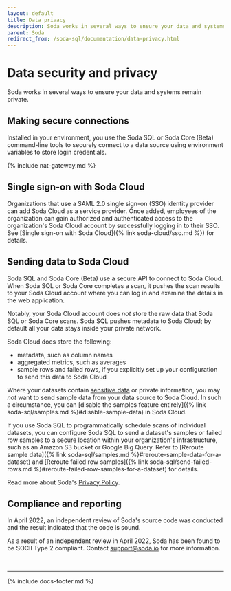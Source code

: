```yaml
---
layout: default
title: Data privacy
description: Soda works in several ways to ensure your data and systems remain private. We offer secure connections, SSO, and observe compliance and reporting regulations.
parent: Soda
redirect_from: /soda-sql/documentation/data-privacy.html
---
```


# Data security and privacy

Soda works in several ways to ensure your data and systems remain private.

## Making secure connections

Installed in your environment, you use the Soda SQL or Soda Core (Beta) command-line tools to securely connect to a data source using environment variables to store login credentials.

{% include nat-gateway.md %}

## Single sign-on with Soda Cloud

Organizations that use a SAML 2.0 single sign-on (SSO) identity provider can add Soda Cloud as a service provider. Once added, employees of the organization can gain authorized and authenticated access to the organization's Soda Cloud account by successfully logging in to their SSO. See [Single sign-on with Soda Cloud]({% link soda-cloud/sso.md %}) for details.

## Sending data to Soda Cloud

Soda SQL and Soda Core (Beta) use a secure API to connect to Soda Cloud. When Soda SQL or Soda Core completes a scan, it pushes the scan results to your Soda Cloud account where you can log in and examine the details in the web application.

Notably, your Soda Cloud account does *not* store the raw data that Soda SQL or Soda Core scans. Soda SQL pushes metadata to Soda Cloud; by default all your data stays inside your private network.

Soda Cloud does store the following:
* metadata, such as column names
* aggregated metrics, such as averages
* sample rows and failed rows, if you explicitly set up your configuration to send this data to Soda Cloud

Where your datasets contain <a href="https://ec.europa.eu/info/law/law-topic/data-protection/reform/rules-business-and-organisations/legal-grounds-processing-data/sensitive-data/what-personal-data-considered-sensitive_en" target="_blank"> sensitive data</a> or private information, you may *not* want to send sample data from your data source to Soda Cloud. In such a circumstance, you can [disable the samples feature entirely]({% link soda-sql/samples.md %}#disable-sample-data) in Soda Cloud.

If you use Soda SQL to programmatically schedule scans of individual datasets, you can configure Soda SQL to send a dataset's samples or failed row samples to a secure location within your organization's infrastructure, such as an Amazon S3 bucket or Google Big Query. Refer to [Reroute sample data]({% link soda-sql/samples.md %}#reroute-sample-data-for-a-dataset) and [Reroute failed row samples]({% link soda-sql/send-failed-rows.md %}#reroute-failed-row-samples-for-a-dataset) for details.

Read more about Soda's [Privacy Policy](https://www.soda.io/privacy-policy).

## Compliance and reporting

In April 2022, an independent review of Soda's source code was conducted and the result indicated that the code is sound.

As a result of an independent review in April 2022, Soda has been found to be SOCII Type 2 compliant. Contact <a href="mailto:support@soda.io">support@soda.io</a> for more information.

<br />

---
{% include docs-footer.md %}